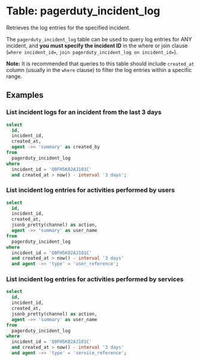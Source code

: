 # Table: pagerduty_incident_log

Retrieves the log entries for the specified incident.

The `pagerduty_incident_log` table can be used to query log entries for ANY incident, and **you must specify the incident ID** in the where or join clause (`where incident_id=`, `join pagerduty_incident_log on incident_id=`).

**Note:** It is recommended that queries to this table should include `created_at` column (usually in the `where` clause) to filter the log entries within a specific range.

## Examples

### List incident logs for an incident from the last 3 days

```sql
select
  id,
  incident_id,
  created_at,
  agent ->> 'summary' as created_by
from
  pagerduty_incident_log
where
  incident_id = 'Q0FH5K82AJ101C'
  and created_at > now() - interval '3 days';
```

### List incident log entries for activities performed by users

```sql
select
  id,
  incident_id,
  created_at,
  jsonb_pretty(channel) as action,
  agent ->> 'summary' as user_name
from
  pagerduty_incident_log
where
  incident_id = 'Q0FH5K82AJ101C'
  and created_at > now() - interval '3 days'
  and agent ->> 'type' = 'user_reference';
```

### List incident log entries for activities performed by services

```sql
select
  id,
  incident_id,
  created_at,
  jsonb_pretty(channel) as action,
  agent ->> 'summary' as user_name
from
  pagerduty_incident_log
where
  incident_id = 'Q0FH5K82AJ101C'
  and created_at > now() - interval '3 days'
  and agent ->> 'type' = 'service_reference';
```
